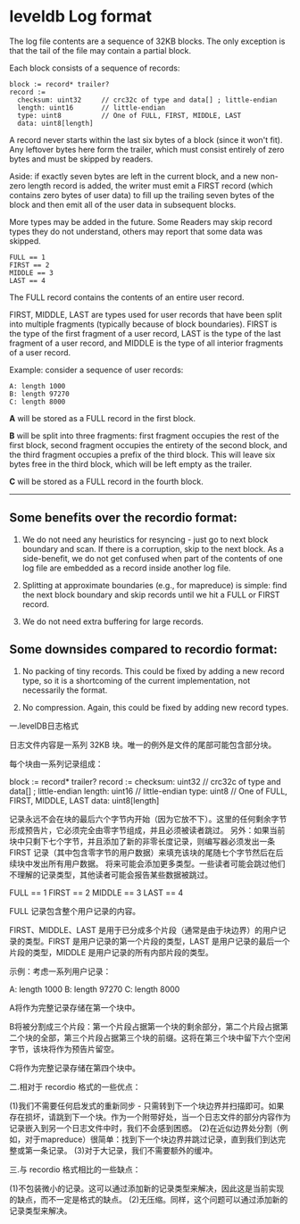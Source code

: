 leveldb Log format
==================
The log file contents are a sequence of 32KB blocks.  The only exception is that
the tail of the file may contain a partial block.

Each block consists of a sequence of records:

    block := record* trailer?
    record :=
      checksum: uint32     // crc32c of type and data[] ; little-endian
      length: uint16       // little-endian
      type: uint8          // One of FULL, FIRST, MIDDLE, LAST
      data: uint8[length]

A record never starts within the last six bytes of a block (since it won't fit).
Any leftover bytes here form the trailer, which must consist entirely of zero
bytes and must be skipped by readers.

Aside: if exactly seven bytes are left in the current block, and a new non-zero
length record is added, the writer must emit a FIRST record (which contains zero
bytes of user data) to fill up the trailing seven bytes of the block and then
emit all of the user data in subsequent blocks.

More types may be added in the future.  Some Readers may skip record types they
do not understand, others may report that some data was skipped.

    FULL == 1
    FIRST == 2
    MIDDLE == 3
    LAST == 4

The FULL record contains the contents of an entire user record.

FIRST, MIDDLE, LAST are types used for user records that have been split into
multiple fragments (typically because of block boundaries).  FIRST is the type
of the first fragment of a user record, LAST is the type of the last fragment of
a user record, and MIDDLE is the type of all interior fragments of a user
record.

Example: consider a sequence of user records:

    A: length 1000
    B: length 97270
    C: length 8000

**A** will be stored as a FULL record in the first block.

**B** will be split into three fragments: first fragment occupies the rest of
the first block, second fragment occupies the entirety of the second block, and
the third fragment occupies a prefix of the third block.  This will leave six
bytes free in the third block, which will be left empty as the trailer.

**C** will be stored as a FULL record in the fourth block.

----

## Some benefits over the recordio format:

1. We do not need any heuristics for resyncing - just go to next block boundary
   and scan.  If there is a corruption, skip to the next block.  As a
   side-benefit, we do not get confused when part of the contents of one log
   file are embedded as a record inside another log file.

2. Splitting at approximate boundaries (e.g., for mapreduce) is simple: find the
   next block boundary and skip records until we hit a FULL or FIRST record.

3. We do not need extra buffering for large records.

## Some downsides compared to recordio format:

1. No packing of tiny records.  This could be fixed by adding a new record type,
   so it is a shortcoming of the current implementation, not necessarily the
   format.

2. No compression.  Again, this could be fixed by adding new record types.

一.levelDB日志格式

日志文件内容是一系列 32KB 块。唯一的例外是文件的尾部可能包含部分块。

每个块由一系列记录组成：

block := record* trailer?
record :=
  checksum: uint32     // crc32c of type and data[] ; little-endian
  length: uint16       // little-endian
  type: uint8          // One of FULL, FIRST, MIDDLE, LAST
  data: uint8[length]

记录永远不会在块的最后六个字节内开始（因为它放不下）。这里的任何剩余字节形成预告片，它必须完全由零字节组成，并且必须被读者跳过。
另外：如果当前块中只剩下七个字节，并且添加了新的非零长度记录，则编写器必须发出一条 FIRST 记录（其中包含零字节的用户数据）来填充该块的尾随七个字节然后在后续块中发出所有用户数据。
将来可能会添加更多类型。一些读者可能会跳过他们不理解的记录类型，其他读者可能会报告某些数据被跳过。

FULL == 1
FIRST == 2
MIDDLE == 3
LAST == 4

FULL 记录包含整个用户记录的内容。

FIRST、MIDDLE、LAST 是用于已分成多个片段（通常是由于块边界）的用户记录的类型。FIRST 是用户记录的第一个片段的类型，LAST 是用户记录的最后一个片段的类型，MIDDLE 是用户记录的所有内部片段的类型。

示例：考虑一系列用户记录：

A: length 1000
B: length 97270
C: length 8000

A将作为完整记录存储在第一个块中。

B将被分割成三个片段：第一个片段占据第一个块的剩余部分，第二个片段占据第二个块的全部，第三个片段占据第三个块的前缀。这将在第三个块中留下六个空闲字节，该块将作为预告片留空。

C将作为完整记录存储在第四个块中。

二.相对于 recordio 格式的一些优点：

(1)我们不需要任何启发式的重新同步 - 只需转到下一个块边界并扫描即可。如果存在损坏，请跳到下一个块。作为一个附带好处，当一个日志文件的部分内容作为记录嵌入到另一个日志文件中时，我们不会感到困惑。
(2)在近似边界处分割（例如，对于mapreduce）很简单：找到下一个块边界并跳过记录，直到我们到达完整或第一条记录。
(3)对于大记录，我们不需要额外的缓冲。

三.与 recordio 格式相比的一些缺点：

(1)不包装微小的记录。这可以通过添加新的记录类型来解决，因此这是当前实现的缺点，而不一定是格式的缺点。
(2)无压缩。同样，这个问题可以通过添加新的记录类型来解决。